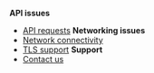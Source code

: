 

**API issues**
- [API requests](/docs/logs/debugging-API-issues.md)
**Networking issues**
- [Network connectivity](/docs/networking/network-issues.md)
- [TLS support](/docs/networking/tls-support.md)
**Support**
- [Contact us](/docs/contact-us.md)

<!-- 
- [Overview](docs/home.md)

- [API logs](/docs/logs/api-logs.md)
    - [Debugging API issues](/docs/logs/debugging-API-issues.md.md)
    - [Filtering common Issues](/docs/logs/filtering-common-issues.md)

- [Contact us](/docs/contact-us.md)
-->